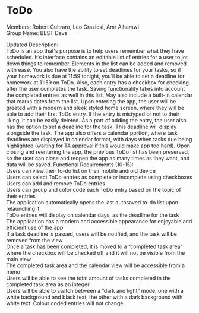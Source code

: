# ToDo
Members: Robert Cultraro, Leo Graziosi, Amr Alhamwi  
Group Name: BEST Devs  

Updated Description:  
ToDo is an app that's purpose is to help users remember what they have scheduled.  It’s interface contains an editable list of entries for a user to jot down things to remember. Elements in the list can be added and removed with ease. You also have the ability to set deadlines for your tasks, so if your homework is due at 11:59 tonight, you’ll be able to set a deadline for homework at 11:59 on ToDo.  Also, each entry has a checkbox for checking after the user completes the task.  Saving functionality takes into account the completed entries as well in this list. May also include a built-in calendar that marks dates from the list. 
Upon entering the app, the user will be greeted with a modern and sleek styled home screen, where they will be able to add their first ToDo entry. If the entry is mistyped or not to their liking, it can be easily deleted. As a part of adding the entry, the user also has the option to set a deadline for the task. This deadline will display alongside the task. The app also offers a calendar portion, where task deadlines are displayed in calendar format, with days when tasks due being highlighted (waiting for TA approval if this would make app too hard). Upon closing and reentering the app, the previous ToDo list has been preserved, so the user can close and reopen the app as many times as they want, and data will be saved.
Functional Requirements (10-15):  
Users can view their to-do list on their mobile android device  
Users can select ToDo entries as complete or incomplete using checkboxes  
Users can add and remove ToDo entries  
Users can group and color code each ToDo entry based on the topic of their entries  
The application automatically opens the last autosaved to-do list upon relaunching it  
ToDo entries will display on calendar days, as the deadline for the task  
The application has a modern and accessible appearance for enjoyable and efficient use of the app  
If a task deadline is passed, users will be notified, and the task will be removed from the view  
Once a task has been completed, it is moved to a “completed task area” where the checkbox will be checked off and it will not be visible from the main view  
The completed task area and the calendar view will be accessible from a menu  
Users will be able to see the total amount of tasks completed in the completed task area as an integer  
Users will be able to switch between a “dark and light” mode, one with a white background and black text, the other with a dark background with white text. Colour coded entries will not change.  
